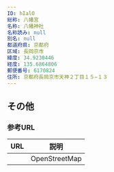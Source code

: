 ```yaml
---
ID: hIalO
総称: 八幡宮
名称: 八幡神社
名称読み: null
別名: null
都道府県: 京都府
区域: 長岡京市
緯度: 34.9230446
経度: 135.6864806
郵便番号: 6170824
住所: 京都府長岡京市天神２丁目１５−１３
---
```


## その他

### 参考URL

| URL | 説明          |
| --- | ------------- |
|     | OpenStreetMap |
